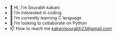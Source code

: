 - 👋 Hi, I'm Sourabh kakani
- 👀 I’m interested in coding 
- 🌱 I’m currently learning C language 
- 💞️ I’m looking to collaborate on Python
- 📫 How to reach me kakanisourabh23@gmail.com


